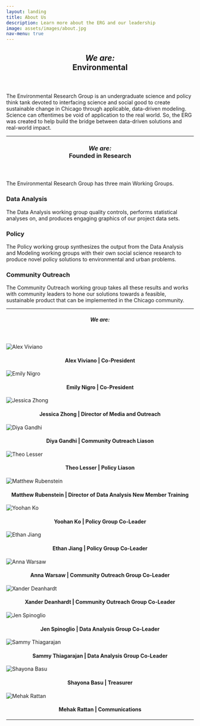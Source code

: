 ```yaml
---
layout: landing
title: About Us
description: Learn more about the ERG and our leadership
image: assets/images/about.jpg
nav-menu: true
---
```


<!-- Main -->
<div id="main" class="alt">

<!-- One -->
<section id="one">
	<div class="inner">
		<header class="major">
			<h1><i>We are:</i><br>Environmental</h1>
		</header>

<!-- Content One -->
<p>The Environmental Research Group is an undergraduate science and policy think tank devoted to interfacing science and social good to create sustainable change in Chicago through applicable, data-driven modeling. Science can oftentimes be void of application to the real world. So, the ERG was created to help build the bridge between data-driven solutions and real-world impact.</p>

<hr class="major" />

<!-- Two -->
<section id="one">
	<div class="inner">
		<header class="major">
			<h1><i>We are:</i><br>Founded in Research</h1>
		</header>

<!-- Content Two-->
<p>The Environmental Research Group has three main Working Groups. </p>
<div class="row">
	<div class="6u 12u$(small)">
		<h3>Data Analysis</h3>
		<p>The Data Analysis working group quality controls, performs statistical analyses on, and produces engaging graphics of our project data sets.</p>
	</div>
<!--	<div class="6u$ 12u$(small)">
		<h3>Modeling</h3>
		<p>The Modeling working group works with and develops geospatial and temporal environmental models, with particular interest in Machine Learning.</p>
	</div> -->
	<div class="6u 12u$(small)">
		<h3>Policy</h3>
		<p>The Policy working group synthesizes the output from the Data Analysis and Modeling working groups with their own social science research to produce novel policy solutions to environmental and urban problems.</p>
	</div>
	<div class="6u$ 12u$(small)">
		<h3>Community Outreach</h3>
		<p>The Community Outreach working group takes all these results and works with community leaders to hone our solutions towards a feasible, sustainable product that can be implemented in the Chicago community.</p>
	</div>
</div>

<hr class="major" />

<!-- Three -->
<section id="one">
	<div class="inner">
		<header class="major">
			<h1><i>We are:</i></h1>
		</header>

<!-- Content Three-->
<div class="row">
	<div class="4u 12u$(medium)">
		<img src="assets/images/img_alexfinal2.png" alt="Alex Viviano">
		<h4 style="text-align:center">Alex Viviano | Co-President</h4>
	</div>
	<div class="4u 12u$(medium)">
		<img src="assets/images/img_emilyfinal.png" alt="Emily Nigro">
		<h4 style="text-align:center">Emily Nigro | Co-President</h4>
	</div>
	<div class="4u 12u$(medium)">
		<img src="assets/images/img_jessicafinal.png" alt="Jessica Zhong">
		<h4 style="text-align:center">Jessica Zhong | Director of Media and Outreach</h4>
	</div>
	<div class="4u 12u$(medium)">
		<img src="assets/images/img_diyafinal.png" alt="Diya Gandhi">
		<h4 style="text-align:center">Diya Gandhi | Community Outreach Liason</h4>
	</div>
	<div class="4u 12u$(medium)">
		<img src="assets/images/img_theofinal.png" alt="Theo Lesser">
		<h4 style="text-align:center">Theo Lesser | Policy Liason</h4>
	</div>
	<div class="4u 12u$(medium)">
		<img src="assets/images/img_matthewfinal.png" alt="Matthew Rubenstein">
		<h4 style="text-align:center">Matthew Rubenstein | Director of Data Analysis New Member Training</h4>
	</div>
	<div class="4u 12u$(medium)">
		<img src="assets/images/img_yoohanfinal.png" alt="Yoohan Ko">
		<h4 style="text-align:center">Yoohan Ko | Policy Group Co-Leader</h4>
	</div>
	<div class="4u 12u$(medium)">
		<img src="assets/images/img_ethanfinal.png" alt="Ethan Jiang">
		<h4 style="text-align:center">Ethan Jiang | Policy Group Co-Leader</h4>
	</div>
	<div class="4u 12u$(medium)">
		<img src="assets/images/img_annafinal.png" alt="Anna Warsaw">
		<h4 style="text-align:center">Anna Warsaw | Community Outreach Group Co-Leader</h4>
	</div>
	<div class="4u 12u$(medium)">
		<img src="assets/images/xanderfinal.png" alt="Xander Deanhardt">
		<h4 style="text-align:center">Xander Deanhardt | Community Outreach Group Co-Leader</h4>
	</div>
	<div class="4u 12u$(medium)">
		<img src="assets/images/img_jenfinal.png" alt="Jen Spinoglio">
		<h4 style="text-align:center">Jen Spinoglio | Data Analysis Group Co-Leader</h4>
	</div>
	<div class="4u 12u$(medium)">
		<img src="assets/images/img_sammyfinal.png" alt="Sammy Thiagarajan">
		<h4 style="text-align:center">Sammy Thiagarajan | Data Analysis Group Co-Leader</h4>
	</div>
	<div class="4u 12u$(medium)">
		<img src="assets/images/img_shayonafinal.png" alt="Shayona Basu">
		<h4 style="text-align:center">Shayona Basu | Treasurer</h4>
	</div>
	<div class="4u 12u$(medium)">
		<img src="assets/images/img_mehakfinal.png" alt="Mehak Rattan">
		<h4 style="text-align:center">Mehak Rattan | Communications</h4>
	</div>
</div>

<hr class="major" />

<!-- End -->
</div>
